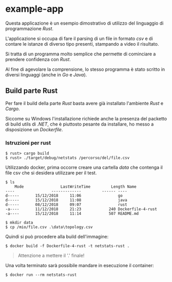 # example-app

Questa applicazione è un esempio dimostrativo di utilizzo del linguaggio di programmazione _Rust_.

L'applicazione si occupa di fare il parsing di un file in formato _csv_ e di contare le istanze di diverso tipo presenti, stampando a video il risultato.

Si tratta di un programma molto semplice che permette di cominciare a prendere confidenza con _Rust_.

Al fine di agevolare la comprensione, lo stesso programma è stato scritto in diversi linguaggi (anche in _Go_ e _Java_).

## Build parte Rust

Per fare il build della parte _Rust_ basta avere già installato l'ambiente _Rust_ e _Cargo_.

Siccome su Windows l'installazione richiede anche la presenza del packetto di build utils di _.NET_, che è piuttosto pesante da installare, ho messo a disposizione un _Dockerfile_.

### Istruzioni per rust

    $ rust> cargo build
    $ rust> ./target/debug/netstats /percorso/del/file.csv

Utilizzando docker, prima occorre creare una cartella _data_ che contenga il file csv che si desidera utilizzare per il test.

    $ ls
        Mode                LastWriteTime         Length Name
    ----                -------------         ------ ----
    d-----       15/12/2018     11:06                go
    d-----       15/12/2018     11:08                java
    d-----       08/12/2018     09:07                rust
    -a----       11/12/2018     21:23            240 Dockerfile-4-rust
    -a----       15/12/2018     11:14            507 README.md

    $ mkdir data
    $ cp /mio/file.csv .\data\topology.csv

Quindi si può procedere alla build dell'immagine:

    $ docker build -f Dockerfile-4-rust -t netstats-rust .

> Attenzione a mettere il '.' finale!

Una volta terminato sarà possibile mandare in esecuzione il container:

    $ docker run --rm netstats-rust

